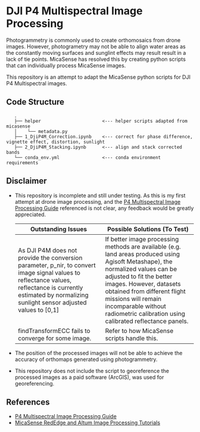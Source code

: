 # DJI P4 Multispectral Image Processing
Photogrammetry is commonly used to create orthomosaics from drone images. However, photogrametry may not be able to align water areas as the constantly moving surfaces and sunglint effects may result result in a lack of tie points. MicaSense has resolved this by creating python scripts that can individually process MicaSense images. 

This repository is an attempt to adapt the MicaSense python scripts for DJI P4 Multispectral images.


## Code Structure
```
   .
   ├── helper                       <--- helper scripts adapted from micasense
   │    └── metadata.py             
   ├── 1_DjiP4M_Correction.ipynb    <--- correct for phase difference, vignette effect, distortion, sunlight
   ├── 2_DjiP4M_Stacking.ipynb      <--- align and stack corrected bands
   └── conda_env.yml                <--- conda environment requirements
``` 


## Disclaimer
* This repository is incomplete and still under testing. As this is my first attempt at drone image processing, and the [P4 Multispectral Image Processing Guide](https://dl.djicdn.com/downloads/p4-multispectral/20200717/P4_Multispectral_Image_Processing_Guide_EN.pdf) referenced is not clear, any feedback would be greatly appreciated.

    | Outstanding Issues 	| Possible Solutions (To Test) 	|
    |---	|---	|
    | As DJI P4M does not provide the conversion parameter, p_nir, to convert image signal values to reflectance values, reflectance is currently estimated by normalizing sunlight sensor adjusted values to [0,1] | If better image processing methods are available (e.g. land areas produced using Agisoft Metashape), the normalized values can be adjusted to fit the better images. However, datasets obtained from different flight missions will remain incomparable without radiometric calibration using calibrated reflectance panels. 	|
    | findTransformECC fails to converge for some image.	| Refer to how MicaSense scripts handle this. |


* The position of the processed images will not be able to achieve the accuracy of orthomaps generated using photogrammetry.
* This repository does not include the script to georeference the processed images as a paid software (ArcGIS), was used for georeferencing.


## References
* [P4 Multispectral Image Processing Guide](https://dl.djicdn.com/downloads/p4-multispectral/20200717/P4_Multispectral_Image_Processing_Guide_EN.pdf) 
* [MicaSense RedEdge and Altum Image Processing Tutorials](https://github.com/micasense/imageprocessing)
